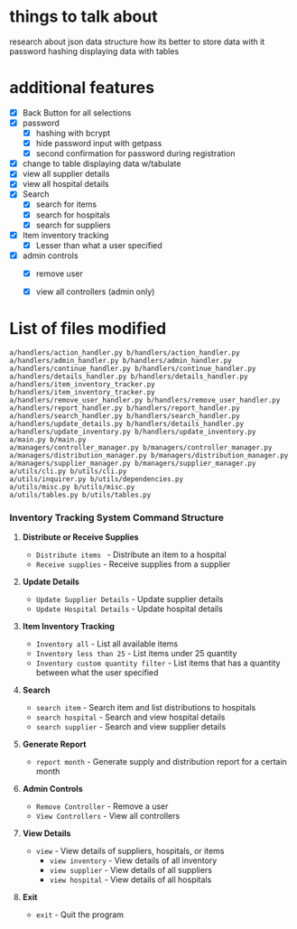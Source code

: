 
# things to talk about
research about json data structure how its better to store data with it
password hashing
displaying data with tables


# additional features
- [x] Back Button for all selections
- [x] password 
  - [x] hashing with bcrypt
  - [x] hide password input with getpass
  - [x] second confirmation for password during registration
- [x] change to table displaying data w/tabulate
- [x] view all supplier details
- [x] view all hospital details
- [x] Search
  - [x] search for items
  - [x] search for hospitals
  - [x] search for suppliers
- [x] Item inventory tracking
  - [x] Lesser than what a user specified
- [x] admin controls
  - [x] remove user
  - [x] view all controllers (admin only)


# List of files modified
```
a/handlers/action_handler.py b/handlers/action_handler.py
a/handlers/admin_handler.py b/handlers/admin_handler.py
a/handlers/continue_handler.py b/handlers/continue_handler.py
a/handlers/details_handler.py b/handlers/details_handler.py
a/handlers/item_inventory_tracker.py b/handlers/item_inventory_tracker.py
a/handlers/remove_user_handler.py b/handlers/remove_user_handler.py
a/handlers/report_handler.py b/handlers/report_handler.py
a/handlers/search_handler.py b/handlers/search_handler.py
a/handlers/update_details.py b/handlers/details_handler.py
a/handlers/update_inventory.py b/handlers/update_inventory.py
a/main.py b/main.py
a/managers/controller_manager.py b/managers/controller_manager.py
a/managers/distribution_manager.py b/managers/distribution_manager.py
a/managers/supplier_manager.py b/managers/supplier_manager.py
a/utils/cli.py b/utils/cli.py
a/utils/inquirer.py b/utils/dependencies.py
a/utils/misc.py b/utils/misc.py
a/utils/tables.py b/utils/tables.py
```


### Inventory Tracking System Command Structure

1. **Distribute or Receive Supplies**
    - `Distribute items ` - Distribute an item to a hospital
    - `Receive supplies` - Receive supplies from a supplier

2. **Update Details**
      - `Update Supplier Details` - Update supplier details
      - `Update Hospital Details` - Update hospital details

3. **Item Inventory Tracking**
      - `Inventory all` - List all available items
      - `Inventory less than 25` - List items under 25 quantity
      - `Inventory custom quantity filter` - List items that has a quantity between what the user specified 

4. **Search**
      - `search item` - Search item and list distributions to hospitals
      - `search hospital` - Search and view hospital details
      - `search supplier` - Search and view supplier details

5. **Generate Report**
    - `report month` - Generate supply and distribution report for a certain month

6. **Admin Controls**
    - `Remove Controller` - Remove a user
    - `View Controllers` - View all controllers

8. **View Details**
    - `view` - View details of suppliers, hospitals, or items
        - `view inventory` - View details of all inventory
        - `view supplier` - View details of all suppliers
        - `view hospital` - View details of all hospitals

9. **Exit**
    - `exit` - Quit the program
